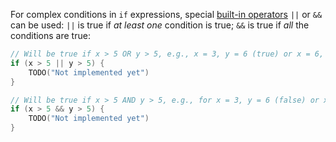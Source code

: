 For complex conditions in `if` expressions,
special [built-in operators](https://kotlinlang.org/docs/booleans.html) `||` or `&&` can be used:
`||` is true if _at least one_ condition is true;
`&&` is true if _all_ the conditions are true:
```kotlin
// Will be true if x > 5 OR y > 5, e.g., x = 3, y = 6 (true) or x = 6, y = 6 (true)
if (x > 5 || y > 5) {
    TODO("Not implemented yet")
}
```
```kotlin
// Will be true if x > 5 AND y > 5, e.g., for x = 3, y = 6 (false) or x = 6, y = 6 (true)
if (x > 5 && y > 5) {
    TODO("Not implemented yet")
}
```

